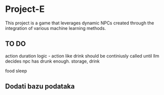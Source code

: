 # Project-E
This project is a game that leverages dynamic NPCs created through the integration of various machine learning methods.


## TO DO
action duration logic - action like drink should be continiusly called until llm decides npc has drunk enough.
storage,
drink

food
sleep

## Dodati bazu podataka